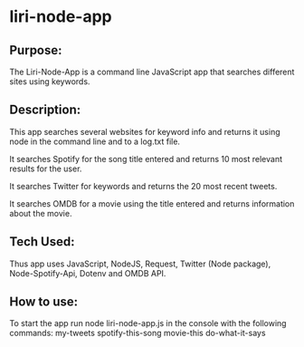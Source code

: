 # liri-node-app

## Purpose:
The Liri-Node-App is a command line JavaScript app that searches different sites using keywords.

## Description:
This app searches several websites for keyword info and returns it using node in the command line and to a log.txt file.

It searches Spotify for the song title entered and returns 10 most relevant results for the user.

It searches Twitter for keywords and returns the 20 most recent tweets.

It searches OMDB for a movie using the title entered and returns information about the movie.

## Tech Used:
Thus app uses JavaScript, NodeJS, Request, Twitter (Node package), Node-Spotify-Api, Dotenv and OMDB API.

## How to use:
To start the app run node liri-node-app.js in the console with the following commands:
    my-tweets <parameters>
    spotify-this-song <song-title>
    movie-this <movie-title>
    do-what-it-says
